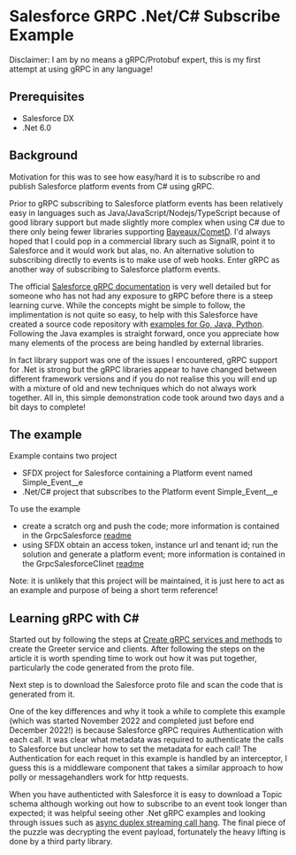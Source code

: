 # Salesforce GRPC .Net/C# Subscribe Example

Disclaimer: I am by no means a gRPC/Protobuf expert, this is my first attempt at using gRPC in any language!

## Prerequisites

- Salesforce DX  
- .Net 6.0

## Background

Motivation for this was to see how easy/hard it is to subscribe ro and publish Salesforce platform events from C# using gRPC.

Prior to gRPC subscribing to Salesforce platform events has been relatively easy in languages such as Java/JavaScript/Nodejs/TypeScript because of good library support but made slightly more complex when using C# due to there only being fewer libraries supporting [Bayeaux/CometD](https://developer.salesforce.com/docs/atlas.en-us.api_streaming.meta/api_streaming/BayeauxProtocolAndCometD.htm). I'd always hoped that I could pop in a commercial library such as SignalR, point it to Salesforce and it would  work but alas, no. An alternative solution to subscribing directly to events is to make use of web hooks. Enter gRPC as another way of subscribing to Salesforce platform events.

The official [Salesforce gRPC documentation](https://developer.salesforce.com/docs/platform/pub-sub-api/guide/grpc-api.html) is very well detailed but for someone who has not had any exposure to gRPC before there is a steep learning curve. While the concepts might be simple to follow, the implimentation is not quite so easy, to help with this Salesforce have created a source code repository with [examples for Go, Java, Python](https://github.com/developerforce/pub-sub-api). Following the Java examples is straight forward, once you appreciate how many elements of the process are being handled by external libraries. 

In fact library support was one of the issues I encountered, gRPC support for .Net is strong but the gRPC libraries appear to have changed between different framework versions and if you do not realise this you will end up with a mixture of old and new techniques which do not always work together. All in, this simple demonstration code took around two days and a bit days to complete!

## The example
Example contains two project
- SFDX project for Salesforce containing a Platform event named Simple_Event__e
- .Net/C# project that subscribes to the Platform event Simple_Event__e

To use the example
- create a scratch org and push the code; more information is contained in the GrpcSalesforce [readme](./GrpcSalesforce/Readme.md)
- using SFDX obtain an access token, instance url and tenant id; run the solution and generate a platform event; more information is contained in the GrpcSalesforceClinet [readme](./GrpcSalesforceClient/Readme.md)

Note: it is unlikely that this project will be maintained, it is just here to act as an example and purpose of being a short term reference!

## Learning gRPC with C#
Started out by following the steps at [Create gRPC services and methods](https://learn.microsoft.com/en-us/aspnet/core/grpc/basics?view=aspnetcore-7.0) to create the Greeter service and clients. After following the steps on the article it is worth spending time to work out how it was put together, particularly the code generated from the proto file.

Next step is to download the Salesforce proto file and scan the code that is generated from it.

One of the key differences and why it took a while to complete this example (which was started November 2022 and completed just before end December 2022!) is because Salesforce gRPC requires Authentication with each call. It was clear what metadata was required to authenticate the calls to Salesforce but unclear how to set the metadata for each call! The Authentication for each requet in this example is handled by an interceptor, I guess this is a middleware component that takes a similar approach to how polly or messagehandlers work for http requests.

When you have authenticted with Salesforce it is easy to download a Topic schema although working out how to subscribe to an event took longer than expected; it was helpful seeing other .Net gRPC examples and looking through issues such as [async duplex streaming call hang](https://github.com/shaan1337/async-duplex-streaming-call-hang/blob/main/Program.cs). The final piece of the puzzle was decrypting the event payload, fortunately the heavy lifting is done by a third party library.

[Greeter Github]: (https://github.com/grpc/grpc-dotnet/blob/master/examples/Greeter/Server/Services/GreeterService.cs): "Greeter Github"
